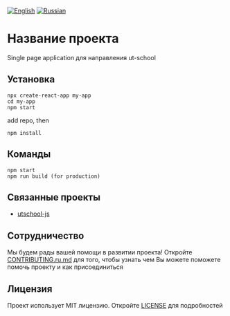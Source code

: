 [![English](https://thumb.ibb.co/jDrVkd/gb.png)](README.md) [![Russian](https://thumb.ibb.co/cjYMrJ/ru.png)](README.ru.md)

# Название проекта
Single page application для направления ut-school


## Установка
```
npx create-react-app my-app
cd my-app
npm start
```

add repo, then

```
npm install
```

## Команды
```
npm start
npm run build (for production)
```


## Связанные проекты
- [utschool-js](https://github.com/u-transnet/utschool-js)


## Сотрудничество
Мы будем рады вашей помощи в развитии проекта! Откройте [CONTRIBUTING.ru.md](CONTRIBUTING.ru.md) для того, чтобы узнать чем Вы можете поможете помочь проекту и как присоединиться

## Лицензия
Проект использует MIT лицензию. Откройте [LICENSE](LICENSE) для подробностей

